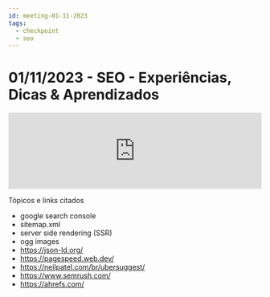 ```yaml
---
id: meeting-01-11-2023
tags:
  - checkpoint
  - seo
---
```


# 01/11/2023 - SEO - Experiências, Dicas & Aprendizados

<iframe src="https://open.spotify.com/embed/episode/6p3NljNP62I2uh4NK3BFh9?utm_source=generator" width="100%" height="152" frameBorder="0" allowfullscreen="" allow="autoplay; clipboard-write; encrypted-media; fullscreen; picture-in-picture" loading="lazy"></iframe>

Tópicos e links citados

- google search console
- sitemap.xml
- server side rendering (SSR)
- ogg images
- https://json-ld.org/
- https://pagespeed.web.dev/
- https://neilpatel.com/br/ubersuggest/
- https://www.semrush.com/
- https://ahrefs.com/
